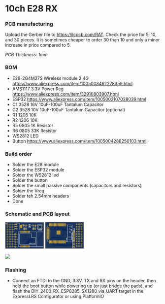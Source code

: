 # 10ch E28 RX

### PCB manufacturing

Upload the Gerber file to https://jlcpcb.com/RAT.  Check the price for 5, 10, and 30 pieces.  It is sometimes cheaper to order 30 than 10 and only a minor increase in price compared to 5.

*PCB Thickness: 1mm*

### BOM

- E28-2G4M27S Wireless module 2.4G https://www.aliexpress.com/item/1005003462278359.html
- AMS1117 3.3V Power Reg https://www.aliexpress.com/item/32910803907.html
- ESP32 https://www.aliexpress.com/item/1005003107028039.html
- C1 3528 16V 10uF-100uF Tantalum Capacitor
- C2 3528 10V 10uF-100uF Tantalum Capacitor (optional)
- R1 1206 10K
- R2 1206 10K
- R5 0805 1K Resistor
- R6 0805 33K Resistor
- WS2812 LED
- Button https://www.aliexpress.com/item/1005004288250103.html


### Build order

- Solder the E28 module
- Solder the ESP32 module
- Solder the WS2812 led
- Solder the button
- Solder the small passive components (capacitors and resistors)
- Solder the Vreg
- Solder teh 2.54mm headers
- Done

### Schematic and PCB layout

<img src="img/top.jpeg" width="25%"> <img src="img/bottom.jpeg" width="25%"> 

<img src="img/sch.PNG" width="50%">


### Flashing 

- Connect an FTDI to the GND, 3.3V, TX and RX pins on the header, then hold the boot button while powering up (or just bridge the pads), and flash the DIY_2400_RX_ESP8285_SX1280_via_UART target in the ExpressLRS Configurator or using PlatformIO
